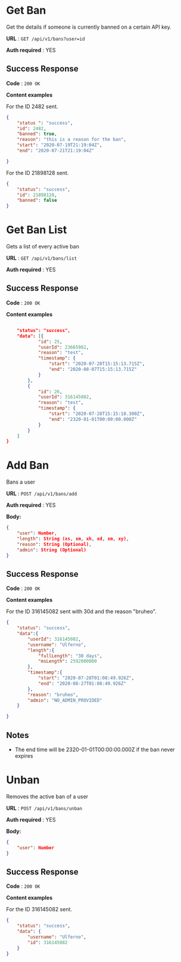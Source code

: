 # Get Ban

Get the details if someone is currently banned on a certain API key.

**URL** : `GET /api/v1/bans?user=id`

**Auth required** : YES

## Success Response

**Code** : `200 OK`

**Content examples**

For the ID 2482 sent.

```json
{
    "status ": "success",
    "id": 2482,
    "banned": true,
    "reason": "this is a reason for the ban",
    "start": "2020-07-19T21:19:04Z",
    "end": "2020-07-21T21:19:04Z"

}
```

For the ID 21898128 sent.

```json
{
    "status": "success",
    "id": 21898128,
    "banned": false
}
```

# Get Ban List

Gets a list of every active ban

**URL** : `GET /api/v1/bans/list`

**Auth required** : YES

## Success Response

**Code** : `200 OK`

**Content examples**

```json

    "status": "success",
    "data": [{
            "id": 25,
            "userId": 23665982,
            "reason": "test",
            "timestamp": {
                "start": "2020-07-28T15:15:13.715Z",
                "end": "2020-08-07T15:15:13.715Z"
            }
        },
        {
            "id": 26,
            "userId": 316145082,
            "reason": "test",
            "timestamp": {
                "start": "2020-07-28T15:15:18.300Z",
                "end": "2320-01-01T00:00:00.000Z"
            }
        }
    ]
}
```
# Add Ban

Bans a user

**URL** : `POST /api/v1/bans/add`

**Auth required** : YES

**Body:**
```json
{
    "user": Number,
    "length": String (xs, xm, xh, xd, xm, xy),
    "reason": String (Optional),
    "admin": String (Optional)
}
```
## Success Response

**Code** : `200 OK`

**Content examples**

For the ID 316145082 sent with 30d and the reason "bruheo".

```json
{
    "status": "success",
    "data":{
        "userId": 316145082,
        "username": "Ulferno",
        "length":{
            "fullLength": "30 days",
            "msLength": 2592000000
        },
        "timestamp":{
            "start": "2020-07-28T01:08:49.926Z",
            "end": "2020-08-27T01:08:49.926Z"
        },
        "reason": "bruheo",
        "admin": "NO_ADMIN_PROVIDED"
    }

}
```

## Notes

* The end time will be 2320-01-01T00:00:00.000Z if the ban never expires

# Unban

Removes the active ban of a user

**URL** : `POST /api/v1/bans/unban`

**Auth required** : YES

**Body:**
```json
{
    "user": Number
}
```
## Success Response

**Code** : `200 OK`

**Content examples**

For the ID 316145082 sent.

```json
{
    "status": "success",
    "data": {
        "username": "Ulferno",
        "id": 316145082
    }
}
```